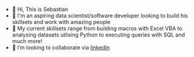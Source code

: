- 👋 Hi, This is Sebastian
- 👀 I'm an aspiring data scientist/software developer looking to build his skillsets and work with amazing people
- 🌱 My current skillsets range from building macros with Excel VBA to analysing datasets utlising Python to executing queries with SQL and much more!
- 💞️ I’m looking to collaborate via [linkedin](https://www.linkedin.com/in/sebastian-thomas-60286a1bb/)

<!---
stho382/stho382 is a ✨ special ✨ repository because its `README.md` (this file) appears on your GitHub profile.
You can click the Preview link to take a look at your changes.
--->
